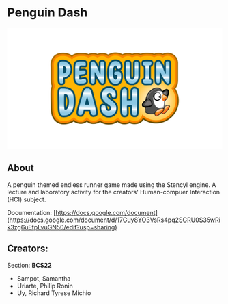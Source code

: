 # Penguin Dash

<p align="center">
  <a href="https://github.com/PhilipU13/Library-Management-System">
    <img src="resources/4-0@4x.png" width="600" alt="Penguin Dash logo">
  </a>
</p>

## About

A penguin themed endless runner game made using the Stencyl engine. A lecture and laboratory activity for the creators' Human-compuer Interaction (HCI) subject. </br>

Documentation: [https://docs.google.com/document](https://docs.google.com/document/d/17Guy8YO3VsRs4pq2SGRU0S35wRik3zg6uEfpLvuGN50/edit?usp=sharing)

## Creators:

Section: **BCS22**
  * Sampot, Samantha
  * Uriarte, Philip Ronin
  * Uy, Richard Tyrese Michio
